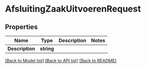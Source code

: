# AfsluitingZaakUitvoerenRequest

## Properties

Name | Type | Description | Notes
------------ | ------------- | ------------- | -------------
**Description** | **string** |  | 

[[Back to Model list]](../README.md#documentation-for-models) [[Back to API list]](../README.md#documentation-for-api-endpoints) [[Back to README]](../README.md)


